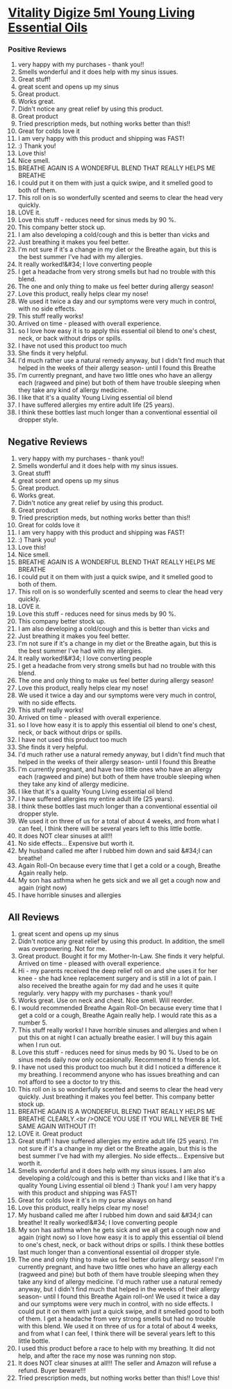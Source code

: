# [Vitality Digize 5ml Young Living Essential Oils](https://products.checkmycream.com/products/Vitality-Digize-5ml-Young-Living-Essential-Oils.html)

### Positive Reviews

<ol>
      <li>very happy with my purchases - thank you!!</li>
      <li>Smells wonderful and it does help with my sinus issues.</li>
      <li>Great stuff!  </li>
      <li>great scent and opens up my sinus</li>
      <li>Great product.  </li>
      <li>Works great.</li>
      <li>Didn&#x27;t notice any great relief by using this product.</li>
      <li>Great product</li>
      <li>Tried prescription meds, but nothing works better than this!!</li>
      <li>Great for colds love it</li>
      <li>I am very happy with this product and shipping was FAST!</li>
      <li>:) Thank you!</li>
      <li>Love this!</li>
      <li>Nice smell.</li>
      <li>BREATHE AGAIN IS A WONDERFUL BLEND THAT REALLY HELPS ME BREATHE</li>
      <li>I could put it on them with just a quick swipe, and it smelled good to both of them.</li>
      <li>This roll on is so wonderfully scented and seems to clear the head very quickly.  </li>
      <li>LOVE it.</li>
      <li>Love this stuff - reduces need for sinus meds by 90 %.</li>
      <li>This company better stock up.</li>
      <li>I am also developing a cold/cough and this is better than vicks and</li>
      <li>Just breathing it makes you feel better.</li>
      <li>I&#x27;m not sure if it&#x27;s a change in my diet or the Breathe again, but this is the best summer I&#x27;ve  had with my allergies.  </li>
      <li>It really worked!&amp;#34;  I love converting people</li>
      <li>I get a headache from very strong smells but had no trouble with this blend.</li>
      <li>The one and only thing to make us feel better during allergy season!</li>
      <li>Love this product, really helps clear my nose!</li>
      <li>We used it twice a day and our symptoms were very much in control, with no side effects.</li>
      <li>This stuff really works!</li>
      <li>Arrived on time - pleased with overall experience.</li>
      <li>so I love how easy it is to apply this essential oil blend to one&#x27;s chest, neck, or back without drips or spills.</li>
      <li>I have not used this product too much</li>
      <li>She finds it very helpful.  </li>
      <li>I&#x27;d much rather use a natural remedy anyway, but I didn&#x27;t find much that helped in the weeks of their allergy season- until I found this Breathe</li>
      <li>I&#x27;m currently pregnant, and have two little ones who have an allergy each (ragweed and pine) but both of them have trouble sleeping when they take any kind of allergy medicine.</li>
      <li>I like that it&#x27;s a quality Young Living essential oil blend</li>
      <li>I have suffered allergies my entire adult life (25 years).  </li>
      <li>I think these bottles last much longer than a conventional essential oil dropper style.</li>
</ol>


<h2>Negative Reviews</h2>
<ol>
<li> very happy with my purchases - thank you!!</li>
<li> Smells wonderful and it does help with my sinus issues.</li>
<li> Great stuff!  </li>
<li> great scent and opens up my sinus</li>
<li> Great product.  </li>
<li> Works great.</li>
<li> Didn&#x27;t notice any great relief by using this product.</li>
<li> Great product</li>
<li> Tried prescription meds, but nothing works better than this!!</li>
<li> Great for colds love it</li>
<li> I am very happy with this product and shipping was FAST!</li>
<li> :) Thank you!</li>
<li> Love this!</li>
<li> Nice smell.</li>
<li> BREATHE AGAIN IS A WONDERFUL BLEND THAT REALLY HELPS ME BREATHE</li>
<li> I could put it on them with just a quick swipe, and it smelled good to both of them.</li>
<li> This roll on is so wonderfully scented and seems to clear the head very quickly.  </li>
<li> LOVE it.</li>
<li> Love this stuff - reduces need for sinus meds by 90 %.</li>
<li> This company better stock up.</li>
<li> I am also developing a cold/cough and this is better than vicks and</li>
<li> Just breathing it makes you feel better.</li>
<li> I&#x27;m not sure if it&#x27;s a change in my diet or the Breathe again, but this is the best summer I&#x27;ve  had with my allergies.  </li>
<li> It really worked!&amp;#34;  I love converting people</li>
<li> I get a headache from very strong smells but had no trouble with this blend.</li>
<li> The one and only thing to make us feel better during allergy season!</li>
<li> Love this product, really helps clear my nose!</li>
<li> We used it twice a day and our symptoms were very much in control, with no side effects.</li>
<li> This stuff really works!</li>
<li> Arrived on time - pleased with overall experience.</li>
<li> so I love how easy it is to apply this essential oil blend to one&#x27;s chest, neck, or back without drips or spills.</li>
<li> I have not used this product too much</li>
<li> She finds it very helpful.  </li>
<li> I&#x27;d much rather use a natural remedy anyway, but I didn&#x27;t find much that helped in the weeks of their allergy season- until I found this Breathe</li>
<li> I&#x27;m currently pregnant, and have two little ones who have an allergy each (ragweed and pine) but both of them have trouble sleeping when they take any kind of allergy medicine.</li>
<li> I like that it&#x27;s a quality Young Living essential oil blend</li>
<li> I have suffered allergies my entire adult life (25 years).  </li>
<li> I think these bottles last much longer than a conventional essential oil dropper style.</li>
<li> We used it on three of us for a total of about 4 weeks, and from what I can feel, I think there will be several years left to this little bottle.</li>
<li> It does NOT clear sinuses at all!!!</li>
<li> No side effects...  Expensive but worth it.</li>
<li> My husband called me after I rubbed him down and said &amp;#34;I can breathe!</li>
<li> Again Roll-On because every time that I get a  cold or a cough, Breathe Again really help.  </li>
<li> My son has asthma when he gets sick and we all get a cough now and again (right now)</li>
<li> I have horrible sinuses and allergies</li>
</ol>

<h2>All Reviews</h2>

<ol>
    <li> great scent and opens up my sinus</li>
    <li> Didn&#x27;t notice any great relief by using this product. In addition, the smell was overpowering. Not for me.</li>
    <li> Great product.  Bought it for my Mother-In-Law.  She finds it very helpful.  Arrived on time - pleased with overall experience.</li>
    <li> Hi - my parents received the deep relief roll on and she uses it for her knee - she had knee replacement surgery and is still in a lot of pain.  I also received the breathe again for my dad and he uses it quite regularly.  very happy with my purchases - thank you!!</li>
    <li> Works great. Use on neck and chest. Nice smell. Will reorder.</li>
    <li> I would recommended Breathe Again Roll-On because every time that I get a  cold or a cough, Breathe Again really help.  I would rate this as a number 5.</li>
    <li> This stuff really works! I have horrible sinuses and allergies and when I put this on at night I can actually breathe easier. I will buy this again when I run out.</li>
    <li> Love this stuff - reduces need for sinus meds by 90 %. Used to be on sinus meds daily now only occasionally. Recommend it to friends a lot.</li>
    <li> I have not used this product too much but it did I noticed a difference it my breathing. I recommend anyone who has issues breathing and can not afford to see a doctor to try this.</li>
    <li> This roll on is so wonderfully scented and seems to clear the head very quickly.  Just breathing it makes you feel better. This company better stock up.</li>
    <li> BREATHE AGAIN IS A WONDERFUL BLEND THAT REALLY HELPS ME BREATHE CLEARLY.&lt;br /&gt;ONCE YOU USE IT YOU WILL NEVER BE THE SAME AGAIN WITHOUT IT!</li>
    <li> LOVE it. Great product</li>
    <li> Great stuff!  I have suffered allergies my entire adult life (25 years).  I&#x27;m not sure if it&#x27;s a change in my diet or the Breathe again, but this is the best summer I&#x27;ve  had with my allergies.  No side effects...  Expensive but worth it.</li>
    <li> Smells wonderful and it does help with my sinus issues. I am also developing a cold/cough and this is better than vicks and I like that it&#x27;s a quality Young Living essential oil blend :) Thank you! I am very happy with this product and shipping was FAST!</li>
    <li> Great for colds love it it&#x27;s in my purse always on hand</li>
    <li> Love this product, really helps clear my nose!</li>
    <li> My husband called me after I rubbed him down and said &amp;#34;I can breathe! It really worked!&amp;#34;  I love converting people</li>
    <li> My son has asthma when he gets sick and we all get a cough now and again (right now) so I love how easy it is to apply this essential oil blend to one&#x27;s chest, neck, or back without drips or spills. I think these bottles last much longer than a conventional essential oil dropper style.</li>
    <li> The one and only thing to make us feel better during allergy season! I&#x27;m currently pregnant, and have two little ones who have an allergy each (ragweed and pine) but both of them have trouble sleeping when they take any kind of allergy medicine. I&#x27;d much rather use a natural remedy anyway, but I didn&#x27;t find much that helped in the weeks of their allergy season- until I found this Breathe Again roll-on! We used it twice a day and our symptoms were very much in control, with no side effects. I could put it on them with just a quick swipe, and it smelled good to both of them. I get a headache from very strong smells but had no trouble with this blend. We used it on three of us for a total of about 4 weeks, and from what I can feel, I think there will be several years left to this little bottle.</li>
    <li> I used this product before a race to help with my breathing. It did not help, and after the race my nose was running non stop.</li>
    <li> It does NOT clear sinuses at all!!! The seller and Amazon will refuse a refund. Buyer beware!!!</li>
    <li> Tried prescription meds, but nothing works better than this!! Love this!</li>
</ol>




